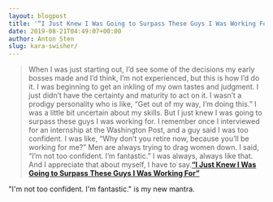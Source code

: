 ```yaml
---
layout: blogpost
title: '“I Just Knew I Was Going to Surpass These Guys I Was Working For”'
date: 2019-08-21T04:49:07+00:00
author: Anton Sten
slug: kara-swisher/
---
```


>When I was just starting out, I’d see some of the decisions my early bosses made and I’d think, I’m not experienced, but this is how I’d do it. I was beginning to get an inkling of my own tastes and judgment. I just didn’t have the certainty and maturity to act on it. I wasn’t a prodigy personality who is like, “Get out of my way, I’m doing this.” I was a little bit uncertain about my skills. But I just knew I was going to surpass these guys I was working for. I remember once I interviewed for an internship at the Washington Post, and a guy said I was too confident. I was like, “Why don’t you retire now, because you’ll be working for me?” Men are always trying to drag women down. I said, “I’m not too confident. I’m fantastic.” I was always, always like that. And I appreciate that about myself, I have to say.**[“I Just Knew I Was Going to Surpass These Guys I Was Working For”](https://slate.com/human-interest/2018/10/kara-swisher-interview-best-worst-bosses.html)**

"I'm not too confident. I'm fantastic." is my new mantra. 
